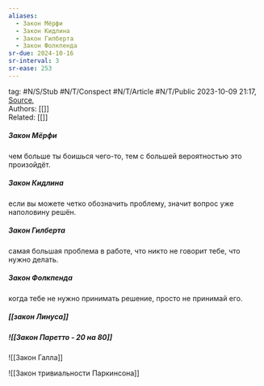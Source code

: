 ```yaml
---
aliases:
  - Закон Мёрфи
  - Закон Кидлина
  - Закон Гилберта
  - Закон Фолкпенда
sr-due: 2024-10-16
sr-interval: 3
sr-ease: 253
---
```

tag: #N/S/Stub #N/T/Conspect #N/T/Article  #N/T/Public
2023-10-09 21:17, [Source](),  
Authors: [[]]   
Related: [[]] 

##### Закон Мёрфи
чем больше ты боишься чего-то, тем с большей вероятностью это произойдёт.
##### Закон Кидлина
если вы можете четко обозначить проблему, значит вопрос уже наполовину решён.
##### Закон Гилберта
самая большая проблема в работе, что никто не говорит тебе, что нужно делать.
##### Закон Фолкпенда
когда тебе не нужно принимать решение, просто не принимай его.

##### [[закон Линуса]]

##### ![[Закон Паретто - 20 на 80]]

![[Закон Галла]]

![[Закон тривиальности Паркинсона]]
